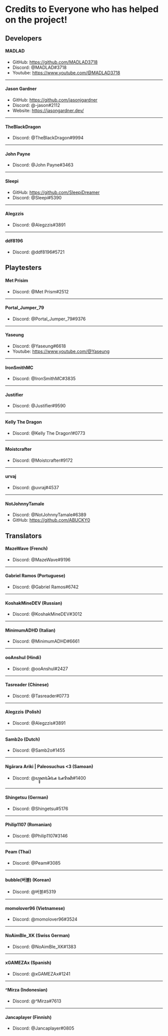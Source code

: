 # Credits to Everyone who has helped on the project!

## Developers
#### MADLAD
- GitHub: https://github.com/MADLAD3718
- Discord: @MADLAD#3718
- Youtube: https://www.youtube.com/@MADLAD3718
***
#### Jason Gardner 
- GitHub: https://github.com/jasonjgardner
- Discord: @-jason#2112
- Website: https://jasongardner.dev/
***
#### TheBlackDragon
- Discord: @TheBlackDragon#9994
***
#### John Payne
- Discord: @John Payne#3463
***
#### Sleepi
- GitHub: https://github.com/SleepiDreamer
- Discord: @Sleepi#5390
***
#### Alegzzis
- Discord: @Alegzzis#3891
***
#### ddf8196
- Discord: @ddf8196#5721
## Playtesters
#### Met Prisim
- Discord: @Met Prism#2512
***
#### Portal_Jumper_79
- Discord: @Portal_Jumper_79#9376
***
#### Yaseung
- Discord: @Yaseung#6618
- Youtube: https://www.youtube.com/@Yaseung
***
#### IronSmithMC
- Discord: @IronSmithMC#3835
***
#### Justifier
- Discord: @Justifier#9590
***
#### Kelly The Dragon
- Discord: @Kelly The Dragon!#0773
***
#### Moistcrafter
- Discord: @Moistcrafter#9172
***
#### urvaj
- Discord: @uvraj#4537
***
#### NotJohnnyTamale
- Discord: @NotJohnnyTamale#6389
- GitHub: https://github.com/ABUCKY0


## Translators
#### MazeWave (French)
- Discord: @MazeWave#9196
***
#### Gabriel Ramos (Portuguese)
- Discord: @Gabriel Ramos#6742
***
#### KoshakMineDEV (Russian)
- Discord: @KoshakMineDEV#3012
***
#### MinimumADHD (Italian)
- Discord: @MinimumADHD#6661
***
#### ooAnshul (Hindi)
- Discord: @ooAnshul#2427
***
#### Tasreader (Chinese)
- Discord: @Tasreader#0773
***
#### Alegzzis (Polish)
- Discord: @Alegzzis#3891
***
#### Samb2o (Dutch)
- Discord: @Samb2o#1455
***
#### Ngārara Ariki | Paleosuchus <3 (Samoan)
- Discord: @ꦥꦸꦏꦄꦶꦄ ꦄꦫꦶꦏꦶ#1400
***
#### Shingetsu (German)
- Discord: @Shingetsu#5176
***
#### Philip1107 (Romanian)
- Discord: @Philip1107#3146
***
#### Peam (Thai)
- Discord: @Peam#3085
***
#### bubble(버블) (Korean)
- Discord: @버블#5319
***
#### momolover96 (Vietnamese)
- Discord: @momolover96#3524
***
#### NoAimBle_XK (Swiss German)
- Discord: @NoAimBle_XK#1383
***
#### xGAMEZAx (Spanish)
- Discord: @xGAMEZAx#1241
***
#### ^Mirza (Indonesian)
- Discord: @^Mirza#7613
***
#### Jancaplayer (Finnish)
- Discord: @Jancaplayer#0805